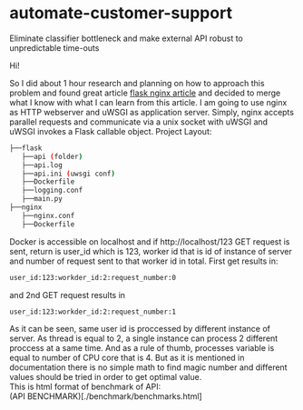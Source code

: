 # automate-customer-support
Eliminate classifier bottleneck and make external API robust to unpredictable time-outs

Hi!

So I did about 1 hour research and planning on how to approach this problem and found great article [flask nginx article](https://pythonise.com/feed/flask/building-a-flask-app-with-docker-compose) and decided to merge what I know with what I can learn from this article. I am going to use nginx as HTTP webserver and uWSGI as application server. Simply, nginx accepts parallel requests and communicate via a unix socket with uWSGI and uWSGI invokes a Flask callable object. Project Layout:

```bash
├──flask
   ├──api (folder)
   ├──api.log
   ├──api.ini (uwsgi conf)
   ├──Dockerfile
   ├──logging.conf
   ├──main.py
├──nginx
   ├──nginx.conf
   ├──Dockerfile
```
Docker is accessible on localhost and if http://localhost/123 GET request is sent, return is user_id which is 123, worker id that is id of instance of server and number of request sent to that worker id in total. First get results in: 
```bash
user_id:123:workder_id:2:request_number:0 
```
and 2nd GET request results in
```bash
user_id:123:workder_id:2:request_number:1 
```
As it can be seen, same user id is proccessed by different instance of server. As thread is equal to 2, a single instance can process 2 different proccess at a same time. And as a rule of thumb, processes variable is equal to number of CPU core that is 4. But as it is mentioned in documentation there is no simple math to find magic number and different values should be tried in order to get optimal value.  <br />
This is html format of benchmark of API: <br/>
(API BENCHMARK)[./benchmark/benchmarks.html]